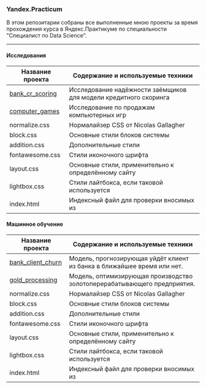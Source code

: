 ### Yandex.Practicum  

В этом репозитарии собраны все выполненные мною проекты за время прохождения курса 
в Яндекс.Практикуме по специальности "Специалист по Data Science".

___

#### Исследования
Название проекта | Содержание и используемые техники
-----------------|----------------------
[bank_cr_scoring](https://github.com/Toomas-A/Yandex.Practicum/tree/master/bank_cr_scoring)  | Исследование надёжности заёмщиков для модели кредитного скоринга
[computer_games](https://github.com/Toomas-A/Yandex.Practicum/tree/master/computer_games)   | Исследование по продажам компьютерных игр
normalize.css    | Нормалайзер CSS от Nicolas Gallagher
block.css        | Основные стили блоков системы
addition.css     | Дополнительные стили
fontawesome.css  | Стили иконочного шрифта
layout.css       | Основные стили, применительно к определённому сайту
lightbox.css     | Стили лайтбокса, если таковой используется
index.html       | Индексный файл для проверки вносимых из

#### Машинное обучение
Название проекта | Содержание и используемые техники
-----------------|----------------------
[bank_client_churn](https://github.com/Toomas-A/Yandex.Practicum/tree/master/bank_client_churn)| Модель, прогнозирующая уйдёт клиент из банка в ближайшее время или нет.
[gold_processing](https://github.com/Toomas-A/Yandex.Practicum/tree/master/gold_processing)| Модель, оптимизирующая производство золотоперерабатывающего предприятия.
normalize.css    | Нормалайзер CSS от Nicolas Gallagher
block.css        | Основные стили блоков системы
addition.css     | Дополнительные стили
fontawesome.css  | Стили иконочного шрифта
layout.css       | Основные стили, применительно к определённому сайту
lightbox.css     | Стили лайтбокса, если таковой используется
index.html       | Индексный файл для проверки вносимых из
